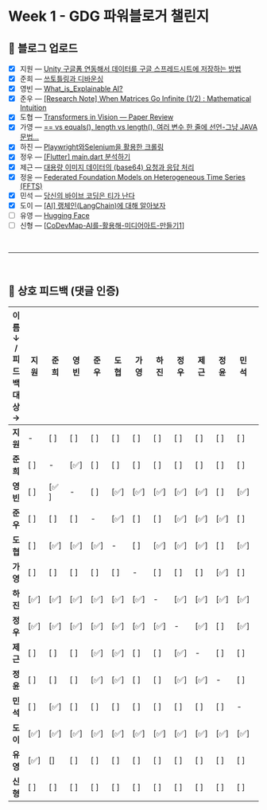 # Week 1 - GDG 파워블로거 챌린지

## 📝 블로그 업로드
- [x] 지원 — [Unity 구글폼 연동해서 데이터를 구글 스프레드시트에 저장하는 방법](https://easy1nhard2.tistory.com/28)
- [x] 준희 — [쓰토틀링과 디바운싱](https://velog.io/@kjuni1914/쓰로틀링과-디바운싱)
- [x] 영빈 — [What_is_Explainable AI?](https://velog.io/@lzcuro/%EC%84%A4%EB%AA%85-%EA%B0%80%EB%8A%A5%ED%95%9C-AI)
- [x] 준우 — [[Research Note] When Matrices Go Infinite (1/2) : Mathematical Intuition](https://velog.io/@melon-chicken/Research-Note-When-Matrices-Go-Infinite-12-Mathematical-Intuition)
- [x] 도협 — [Transformers in Vision — Paper Review](https://medium.com/@dohyeoplim/transformers-in-vision-paper-review-861da5888956)
- [x] 가영 — [== vs equals(), length vs length(), 여러 변수 한 줄에 선언-그냥 JAVA 문법...](https://velog.io/@no-glass-otacku/vs-equals-length-vs-length-여러-변수-한-줄에-선언)
- [x] 하진 — [Playwright와Selenium을 활용한 크롤링](https://pajingi.tistory.com/1)
- [x] 정우 — [[Flutter] main.dart 분석하기](https://velog.io/@yjw326/Flutter-main.dart-%EB%B6%84%EC%84%9D%ED%95%98%EA%B8%B0)
- [x] 제근 — [대용량 이미지 데이터의 (base64) 요청과 응답 처리](https://cndowy21.tistory.com/52)
- [x] 정윤 — [Federated Foundation Models on Heterogeneous Time Series (FFTS)](https://velog.io/@itisyijy/Review-Federated-Foundation-Models-on-Heterogeneous-Time-Series-FFTS-hogo6nsh)
- [x] 민석 — [당신의 바이브 코딩은 티가 난다](https://blog.naver.com/beaprotagonist/224024980141)
- [x] 도이 — [[AI] 랭체인(LangChain)에 대해 알아보자](https://velog.io/@kimm00/AI-랭체인LangChain에-대해-알아보자)
- [ ] 유영 — [Hugging Face](https://velog.io/@yuyoung924/AI-Session-1주차-Hugging-Face)
- [ ] 신형 — [[CoDevMap-AI를-활용해-미디어아트-만들기1](https://velog.io/@shinh09/CoDevMap-AI%EB%A5%BC-%ED%99%9C%EC%9A%A9%ED%95%B4-%EB%AF%B8%EB%94%94%EC%96%B4%EC%95%84%ED%8A%B8-%EB%A7%8C%EB%93%A4%EA%B8%B01)]

<br>

---

<br>

## 💬 상호 피드백 (댓글 인증)

| 이름 ↓ / 피드백 대상 → | 지원  | 준희  | 영빈  | 준우  | 도협  | 가영  | 하진  | 정우  | 제근  | 정윤  | 민석  | 도이  | 유영  | 신형  |
| --------------- | --- | --- | --- | --- | --- | --- | --- | --- | --- | --- | --- | --- | --- | --- |
| **지원**          | -   | [ ] | [ ] | [ ] | [ ] | [ ] | [ ] | [ ] | [ ] | [ ] | [ ] | [ ] | [ ] | [ ] |
| **준희**          | [ ] | -   | [✅] | [ ] | [ ] | [ ] | [ ] | [ ] | [ ] | [ ] | [ ] | [ ] | [ ] | [ ] |
| **영빈**          | [ ] | [✅ ] | -   | [ ] | [✅] | [✅] | [✅] | [✅] | [✅] | [ ] | [✅] | [ ] | [ ] | [ ] |
| **준우**          | [ ] | [ ] | [ ] | -   | [✅] | [ ] | [ ] | [✅] | [✅] | [✅] | [ ] | [ ] | [ ] | [ ] |
| **도협**          | [ ] | [✅] | [✅] | [✅] | -   | [ ] | [✅] | [✅] | [✅] | [ ] | [✅] | [ ] | [ ] | [ ] |
| **가영**          | [ ] | [ ] | [ ] | [ ] | [ ] | -   | [ ] | [ ] | [ ] | [✅] | [ ] | [ ] | [ ] | [ ] |
| **하진**          | [✅] | [✅] | [✅] | [✅] | [✅] | [✅] | -   | [✅] | [✅] | [✅] | [✅] | [✅] | [✅] | [✅] |
| **정우**          | [✅] | [✅] | [✅] | [✅] | [✅] | [✅] | [✅] | -   | [✅] | [ ] | [✅] | [ ] | [ ] | [ ] |
| **제근**          | [ ] | [ ] | [ ] | [✅] | [✅] | [ ] | [ ] | [✅] | -   | [ ] | [ ] | [ ] | [ ] | [ ] |
| **정윤**          | [ ] | [ ] | [ ] | [✅] | [✅] | [ ] | [ ] | [✅] | [✅] | -   | [ ] | [ ] | [ ] | [ ] |
| **민석**          | [ ] | [✅] | [ ] | [ ] | [ ] | [ ] | [ ] | [ ] | [ ] | [ ] | -   | [✅] | [ ] | [✅] |
| **도이**          | [✅] | [✅] | [✅] | [✅] | [✅] | [✅] | [✅] | [✅] | [✅] | [✅] | [✅] | -   | [✅] | [✅] |
| **유영**          | [✅] | [] | [ ] | [ ] | [ ] | [ ] | [ ] | [ ] | [ ] | [ ] | [ ] | [✅] | -   | [ ] |
| **신형**          | [ ] | [ ] | [ ] | [ ] | [ ] | [ ] | [ ] | [ ] | [ ] | [ ] | [ ] | [ ] | [ ] | -   |
